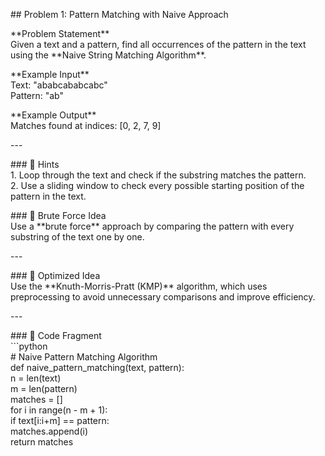 \#\# Problem 1: Pattern Matching with Naive Approach

\*\*Problem Statement\*\*    
Given a text and a pattern, find all occurrences of the pattern in the text using the \*\*Naive String Matching Algorithm\*\*.

\*\*Example Input\*\*    
Text: "ababcababcabc"    
Pattern: "ab"

\*\*Example Output\*\*    
Matches found at indices: \[0, 2, 7, 9\]

\---

\#\#\# 🔹 Hints  
1\. Loop through the text and check if the substring matches the pattern.  
2\. Use a sliding window to check every possible starting position of the pattern in the text.

\#\#\# 🔹 Brute Force Idea    
Use a \*\*brute force\*\* approach by comparing the pattern with every substring of the text one by one.

\---

\#\#\# 🔹 Optimized Idea    
Use the \*\*Knuth-Morris-Pratt (KMP)\*\* algorithm, which uses preprocessing to avoid unnecessary comparisons and improve efficiency.

\---

\#\#\# 🔹 Code Fragment  
\`\`\`python  
\# Naive Pattern Matching Algorithm  
def naive\_pattern\_matching(text, pattern):  
	n \= len(text)  
	m \= len(pattern)  
	matches \= \[\]  
	for i in range(n \- m \+ 1):  
    	if text\[i:i+m\] \== pattern:  
        	matches.append(i)  
	return matches

